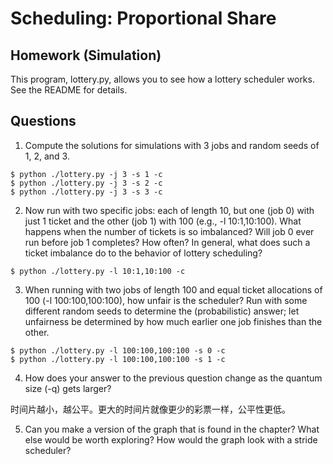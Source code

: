 # Scheduling: Proportional Share

## Homework (Simulation) 

This program, lottery.py, allows you to see how a lottery scheduler works. 
See the README for details. 

## Questions 

1. Compute the solutions for simulations with 3 jobs and random seeds of 1, 2, and 3. 

```shell
$ python ./lottery.py -j 3 -s 1 -c 
$ python ./lottery.py -j 3 -s 2 -c
$ python ./lottery.py -j 3 -s 3 -c
```

2. Now run with two specific jobs: each of length 10, but one (job 0) with just 1 ticket and the other (job 1) with 100 (e.g., -l 10:1,10:100). 
   What happens when the number of tickets is so imbalanced? Will job 0 ever run before job 1 completes? How often? 
   In general, what does such a ticket imbalance do to the behavior of lottery scheduling?
    
```shell
$ python ./lottery.py -l 10:1,10:100 -c
```

3. When running with two jobs of length 100 and equal ticket allocations of 100 (-l 100:100,100:100), how unfair is the scheduler? 
   Run with some different random seeds to determine the (probabilistic) answer; let unfairness be determined by how much earlier one job finishes than the other. 
   
```shell
$ python ./lottery.py -l 100:100,100:100 -s 0 -c
$ python ./lottery.py -l 100:100,100:100 -s 1 -c
```
    
4. How does your answer to the previous question change as the quantum size (-q) gets larger? 

时间片越小，越公平。更大的时间片就像更少的彩票一样，公平性更低。

5. Can you make a version of the graph that is found in the chapter? What else would be worth exploring? How would the graph look with a stride scheduler?
